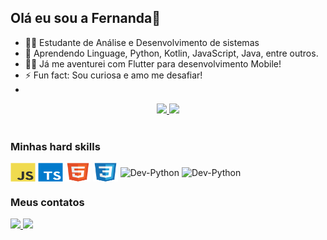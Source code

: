 ## Olá eu sou a Fernanda👋

- 👩‍🎓 Estudante de Análise e Desenvolvimento de sistemas
- 🌱 Aprendendo Linguage, Python, Kotlin, JavaScript, Java, entre outros.
- 🚵‍♀️ Já me aventurei com Flutter para desenvolvimento Mobile!
- ⚡ Fun fact: Sou curiosa e amo me desafiar!
- 
<div align="center">
  <a href="https://github.com/fernanda2003">
    <img height="180em" src="https://github-readme-stats.vercel.app/api?username=fernanda2003&show_icons=true&theme=rose&include_all_commits=true"/>
    <img height="180em" src="https://github-readme-stats.vercel.app/api/top-langs/?username=fernanda2003&layout=compact&langs_count=8&theme=rose"/>
    
  </a>
</div>

<div style="display: inline_block"><br>
  <h3> Minhas hard skills </h3>
  <img align="center" alt="Dev-Js" height="30" width="40" src="https://raw.githubusercontent.com/devicons/devicon/master/icons/javascript/javascript-original.svg"/>
  <img align="center" alt="Dev-Ts" height="30" width="40" src="https://raw.githubusercontent.com/devicons/devicon/master/icons/typescript/typescript-original.svg"/>
 <!--  <img align="center" alt="Dev-React" height="30" width="40" src="https://raw.githubusercontent.com/devicons/devicon/master/icons/react/react-original.svg"/> -->
  <img align="center" alt="Dev-HTML" height="30" width="40" src="https://raw.githubusercontent.com/devicons/devicon/master/icons/html5/html5-original.svg"/>
  <img align="center" alt="Dev-CSS" height="30" width="40" src="https://raw.githubusercontent.com/devicons/devicon/master/icons/css3/css3-original.svg"/>
  <img align="center" alt="Dev-Python" height="30" width="40"  src="https://cdn.jsdelivr.net/gh/devicons/devicon@latest/icons/python/python-original.svg" />
  <img align="center" alt="Dev-Python" height="30" width="40"  src="https://cdn.jsdelivr.net/gh/devicons/devicon@latest/icons/java/java-original.svg" />         
          
</div>
<h3> Meus contatos </h3>
<div>
  <a href="mailto:fernandafigueiredo962@gmail.com">
    <img src="https://img.shields.io/badge/-Gmail-%23333?style=for-the-badge&logo=gmail&logoColor=white"/>
  </a>
  <a href="fernanda-figueiredo-b4243a1bb" target="_blank">
    <img src="https://img.shields.io/badge/-LinkedIn-%230077B5?style=for-the-badge&logo=linkedin&logoColor=white"/>
  </a>


</div>
